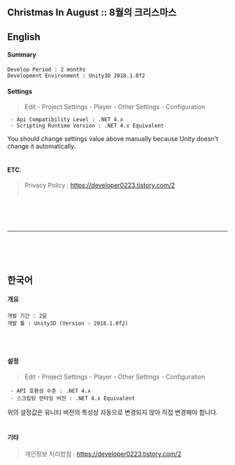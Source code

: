<h2>Christmas In August :: 8월의 크리스마스</h2>

<h2>English</h2>

<b><h4>Summary</h4></b>
```
Develop Period : 2 months
Development Environment : Unity3D 2018.1.0f2
```

<b><h4>Settings</h4></b>
> Edit - Project Settings - Player - Other Settings - Configuration
```
 - Api Compatibility Level : .NET 4.x
 - Scripting Runtime Version : .NET 4.x Equivalent
```
You should change settings value above manually because Unity doesn't change it automatically.
<br><br>


<b><h4>ETC.</h4></b>
> Privacy Policy : <https://developer0223.tistory.com/2>
<br><br>


<br><br><br>
<hr>
<br><br><br>



<h2>한국어</h2>

<b><h4>개요</h4></b>
```
개발 기간 : 2달
개발 툴 : Unity3D (Version - 2018.1.0f2)
```
<br><br>


<b><h4>설정</h4></b>
> Edit - Project Settings - Player - Other Settings - Configuration
```
 - API 호환성 수준 : .NET 4.x
 - 스크립팅 런타임 버전 : .NET 4.x Equivalent
```
위의 설정값은 유니티 버전의 특성상 자동으로 변경되지 않아 직접 변경해야 합니다.
<br><br>


<b><h4>기타</h4></b>
> 개인정보 처리방침 : <https://developer0223.tistory.com/2>



<br><br><br>
